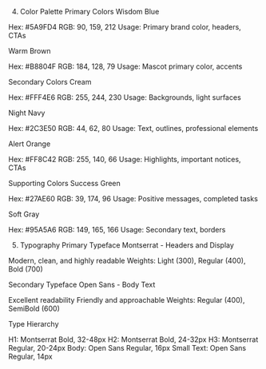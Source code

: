 4. Color Palette
Primary Colors
Wisdom Blue

Hex: #5A9FD4
RGB: 90, 159, 212
Usage: Primary brand color, headers, CTAs

Warm Brown

Hex: #B8804F
RGB: 184, 128, 79
Usage: Mascot primary color, accents

Secondary Colors
Cream

Hex: #FFF4E6
RGB: 255, 244, 230
Usage: Backgrounds, light surfaces

Night Navy

Hex: #2C3E50
RGB: 44, 62, 80
Usage: Text, outlines, professional elements

Alert Orange

Hex: #FF8C42
RGB: 255, 140, 66
Usage: Highlights, important notices, CTAs

Supporting Colors
Success Green

Hex: #27AE60
RGB: 39, 174, 96
Usage: Positive messages, completed tasks

Soft Gray

Hex: #95A5A6
RGB: 149, 165, 166
Usage: Secondary text, borders


5. Typography
Primary Typeface
Montserrat - Headers and Display

Modern, clean, and highly readable
Weights: Light (300), Regular (400), Bold (700)

Secondary Typeface
Open Sans - Body Text

Excellent readability
Friendly and approachable
Weights: Regular (400), SemiBold (600)

Type Hierarchy

H1: Montserrat Bold, 32-48px
H2: Montserrat Bold, 24-32px
H3: Montserrat Regular, 20-24px
Body: Open Sans Regular, 16px
Small Text: Open Sans Regular, 14px

